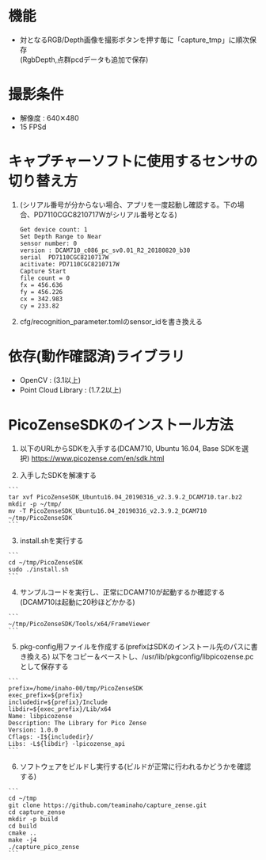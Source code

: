 # 機能
* 対となるRGB/Depth画像を撮影ボタンを押す毎に「capture_tmp」に順次保存  
(RgbDepth,点群pcdデータも追加で保存)

# 撮影条件
* 解像度 : 640✕480
* 15 FPSd

# キャプチャーソフトに使用するセンサの切り替え方
 1. (シリアル番号が分からない場合、アプリを一度起動し確認する。下の場合、PD7110CGC8210717Wがシリアル番号となる)
    ```
    Get device count: 1
    Set Depth Range to Near
    sensor number: 0
    version : DCAM710_c086_pc_sv0.01_R2_20180820_b30
    serial  PD7110CGC8210717W
    acitivate: PD7110CGC8210717W
    Capture Start 
    file count = 0
    fx = 456.636
    fy = 456.226
    cx = 342.983
    cy = 233.82
    ```

 2. cfg/recognition_parameter.tomlのsensor_idを書き換える

# 依存(動作確認済)ライブラリ
* OpenCV : (3.1以上)
* Point Cloud Library : (1.7.2以上)

# PicoZenseSDKのインストール方法
  1. 以下のURLからSDKを入手する(DCAM710, Ubuntu 16.04, Base SDKを選択)
    https://www.picozense.com/en/sdk.html
    
  2. 入手したSDKを解凍する
   
    ```
    tar xvf PicoZenseSDK_Ubuntu16.04_20190316_v2.3.9.2_DCAM710.tar.bz2 
    mkdir -p ~/tmp/
    mv -T PicoZenseSDK_Ubuntu16.04_20190316_v2.3.9.2_DCAM710 ~/tmp/PicoZenseSDK
    ```

  3. install.shを実行する

    ```
    cd ~/tmp/PicoZenseSDK
    sudo ./install.sh
    ```

  4. サンプルコードを実行し、正常にDCAM710が起動するか確認する(DCAM710は起動に20秒ほどかかる)

    ```
    ~/tmp/PicoZenseSDK/Tools/x64/FrameViewer
    ```

  5.  pkg-config用ファイルを作成する(prefixはSDKのインストール先のパスに書き換える)
      以下をコピー＆ペーストし、/usr/lib/pkgconfig/libpicozense.pcとして保存する

    ```
    prefix=/home/inaho-00/tmp/PicoZenseSDK
    exec_prefix=${prefix}
    includedir=${prefix}/Include
    libdir=${exec_prefix}/Lib/x64
    Name: libpicozense
    Description: The Library for Pico Zense
    Version: 1.0.0
    Cflags: -I${includedir}/
    Libs: -L${libdir} -lpicozense_api
    ```

  6. ソフトウェアをビルドし実行する(ビルドが正常に行われるかどうかを確認する)

    ```
    cd ~/tmp
    git clone https://github.com/teaminaho/capture_zense.git
    cd capture_zense
    mkdir -p build
    cd build
    cmake ..
    make -j4
    ./capture_pico_zense
    ```
